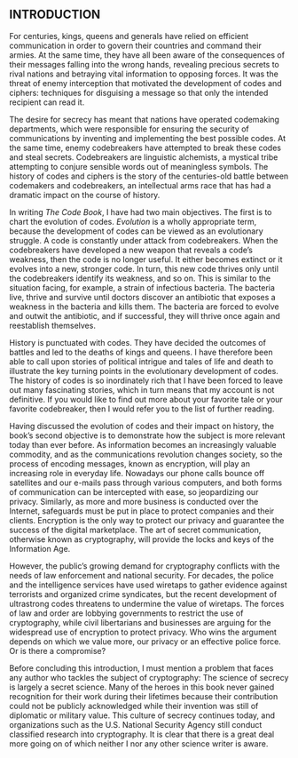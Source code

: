 ## INTRODUCTION

For centuries, kings, queens and generals have relied on efficient communication in order to govern their countries and command their armies. At the same time, they have all been aware of the consequences of their messages falling into the wrong hands, revealing precious secrets to rival nations and betraying vital information to opposing forces. It was the threat of enemy interception that motivated the development of codes and ciphers: techniques for disguising a message so that only the intended recipient can read it.

The desire for secrecy has meant that nations have operated codemaking departments, which were responsible for ensuring the security of communications by inventing and implementing the best possible codes. At the same time, enemy codebreakers have attempted to break these codes and steal secrets. Codebreakers are linguistic alchemists, a mystical tribe attempting to conjure sensible words out of meaningless symbols. The history of codes and ciphers is the story of the centuries-old battle between codemakers and codebreakers, an intellectual arms race that has had a dramatic impact on the course of history. 

In writing *The Code Book*, I have had two main objectives. The first is to chart the evolution of codes. *Evolution* is a wholly appropriate term, because the development of codes can be viewed as an evolutionary struggle. A code is constantly under attack from codebreakers. When the codebreakers have developed a new weapon that reveals a code’s weakness, then the code is no longer useful. It either becomes extinct or it evolves into a new, stronger code. In turn, this new code thrives only until the codebreakers identify its weakness, and so on. This is similar to the situation facing, for example, a strain of infectious bacteria. The bacteria live, thrive and survive until doctors discover an antibiotic that exposes a weakness in the bacteria and kills them. The bacteria are forced to evolve and outwit the antibiotic, and if successful, they will thrive once again and reestablish themselves.

History is punctuated with codes. They have decided the outcomes of battles and led to the deaths of kings and queens. I have therefore been able to call upon stories of political intrigue and tales of life and death to illustrate the key turning points in the evolutionary development of codes. The history of codes is so inordinately rich that I have been forced to leave out many fascinating stories, which in turn means that my account is not definitive. If you would like to find out more about your favorite tale or your favorite codebreaker, then I would refer you to the list of further reading.

Having discussed the evolution of codes and their impact on history, the book’s second objective is to demonstrate how the subject is more relevant today than ever before. As information becomes an increasingly valuable commodity, and as the communications revolution changes society, so the process of encoding messages, known as encryption, will play an increasing role in everyday life. Nowadays our phone calls bounce off satellites and our e-mails pass through various computers, and both forms of communication can be intercepted with ease, so jeopardizing our privacy. Similarly, as more and more business is conducted over the Internet, safeguards must be put in place to protect companies and their clients. Encryption is the only way to protect our privacy and guarantee the success of the digital marketplace. The art of secret communication, otherwise known as cryptography, will provide the locks and keys of the Information Age.

However, the public’s growing demand for cryptography conflicts with the needs of law enforcement and national security. For decades, the police and the intelligence services have used wiretaps to gather evidence against terrorists and organized crime syndicates, but the recent development of ultrastrong codes threatens to undermine the value of wiretaps. The forces of law and order are lobbying governments to restrict the use of cryptography, while civil libertarians and businesses are arguing for the widespread use of encryption to protect privacy. Who wins the argument depends on which we value more, our privacy or an effective police force. Or is there a compromise?

Before concluding this introduction, I must mention a problem that faces any author who tackles the subject of cryptography: The science of secrecy is largely a secret science. Many of the heroes in this book never gained recognition for their work during their lifetimes because their contribution could not be publicly acknowledged while their invention was still of diplomatic or military value. This culture of secrecy continues today, and organizations such as the U.S. National Security Agency still conduct classified research into cryptography. It is clear that there is a great deal more going on of which neither I nor any other science writer is aware.